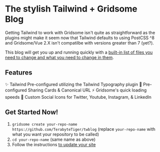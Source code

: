 # The stylish Tailwind + Gridsome Blog

Getting Tailwind to work with Gridsome isn't quite as straightforward as the plugins might make it seem now that Tailwind defaults to using PostCSS ^8 and Gridsome/Vue 2.X isn't compatilbe with versions greater than 7 (yet?).

This blog will get you up and running quickly with a [built-in list of files you need to change and what you need to change in them](https://twblog.terabytetiger.com/blog/test-post2/).

## Features

✨ Tailwind Pre-configured utilizing the Tailwind Typography plugin
🎁 Pre-configured Sharing Cards & Canonical URL
⚡ Gridsome's quick loading speeds
🚀 Custom Social Icons for Twitter, Youtube, Instagram, & LinkedIn

## Get Started Now!

1. `gridsome create your-repo-name https://github.com/TerabyteTiger/twblog` (replace `your-repo-name` with what you want your repository to be called)
2. `cd your-repo-name` (same name as above)
3. Follow the instructions [to update your site](https://twblog.terabytetiger.com/blog/test-post2/)
